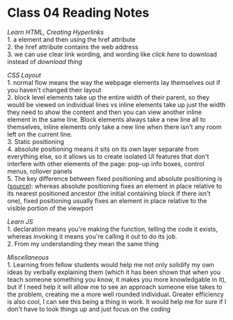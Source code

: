 # Class 04 Reading Notes

*Learn HTML, Creating Hyperlinks*  
1\. a element and then using the href attribute  
2\. the href attribute contains the web address  
3\. we can use clear link wording, and wording like *click here* to download instead of *download thing*  

*CSS Layout*  
1\. normal flow means the way the webpage elements lay themselves out if you haven't changed their layout  
2\. block level elements take up the entire width of their parent, so they would be viewed on individual lines vs inline elements take up just the width they need to show the content and then you can view another inline element in the same line. Block elements always take a new line all to themselves, inline elements only take a new line when there isn't any room left on the current line.  
3\. Static positioning  
4\. absolute positioning means it sits on its own layer separate from everything else, so it allows us to create isolated UI features that don't interfere with other elements of the page: pop-up info boxes, control menus, rollover panels  
5\. The key difference between fixed positioning and absolute positioning is ([source](https://developer.mozilla.org/en-US/docs/Learn/CSS/CSS_layout/Positioning)): whereas absolute positioning fixes an element in place relative to its nearest positioned ancestor (the initial containing block if there isn't one), fixed positioning usually fixes an element in place relative to the visible portion of the viewport  

*Learn JS*  
1\. declaration means you're making the function, telling the code it exists, whereas invoking it means you're calling it out to do its job.  
2\. From my understanding they mean the same thing  

*Miscellaneous*  
1\. Learning from fellow students would help me not only solidify my own ideas by verbally explaining them (which it has been shown that when you teach someone something you know, it makes you more knowledgable in it), but if I need help it will allow me to see an approach someone else takes to the problem, creating me a more well rounded individual.  Greater efficiency is also cool, I can see this being a thing in work. It would help me for sure if I don't have to look things up and just focus on the coding  
